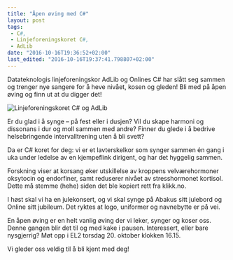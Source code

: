 ```yaml
---
title: "Åpen øving med C#"
layout: post
tags: 
 - C#,
 - Linjeforeningskoret C#,
 - AdLib
date: "2016-10-16T19:36:52+02:00"
last_edited: "2016-10-16T19:37:41.798807+02:00"
---
```

Datateknologis linjeforeningskor AdLib og Onlines C# har slått seg sammen og trenger nye sangere for å heve nivået, kosen og gleden! Bli med på åpen øving og finn ut at du digger det!

![Linjeforeningskoret C# og AdLib](https://online.ntnu.no/media/images/responsive/cf4db166-7842-4753-b1e2-e921ee238109.jpeg)

Er du glad i å synge – på fest eller i dusjen? Vil du skape harmoni og dissonans i dur og moll sammen med andre? Finner du glede i å bedrive helsebringende intervalltrening uten å bli svett?

Da er C# koret for deg: vi er et lavterskelkor som synger sammen én gang i uka under ledelse av en kjempeflink dirigent, og har det hyggelig sammen. 

Forskning viser at korsang øker utskillelse av kroppens velværehormoner oksytocin og endorfiner, samt reduserer nivået av stresshormonet kortisol. Dette må stemme (hehe) siden det ble kopiert rett fra klikk.no.

I høst skal vi ha en julekonsert, og vi skal synge på Abakus sitt julebord og Online sitt jubileum. Det ryktes at logo, uniformer og navnebytte er på vei. 

En åpen øving er en helt vanlig øving der vi leker, synger og koser oss. Denne gangen blir det til og med kake i pausen. Interessert, eller bare nysgjerrig? Møt opp i EL2 torsdag 20. oktober klokken 16.15. 

Vi gleder oss veldig til å bli kjent med deg!